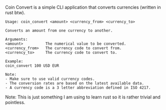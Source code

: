 Coin Convert is a simple CLI application that converts currencies (written in rust btw). 

```
Usage: coin_convert <amount> <currency_from> <currency_to>

Converts an amount from one currency to another.

Arguments:
<amount>          The numerical value to be converted.
<currency_from>   The currency code to convert from.
<currency_to>     The currency code to convert to.

Example:
coin_convert 100 USD EUR

Note:
- Make sure to use valid currency codes.
- The conversion rates are based on the latest available data.
- A currency code is a 3 letter abbreviation defined in ISO 4217.
```

Note: This is just something I am using to learn rust so it is rather trivial and pointless.
